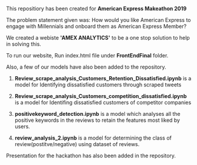 This repositiory has been created for **American Express Makeathon 2019**

The problem statement given was: How would you like American Express to engage with Millennials and onboard them as American Express Member?

We created a webiste **'AMEX ANALYTICS'** to be a one stop solution to help in solving this. 

To run our website, Run index.html file under **FrontEndFinal** folder.

Also, a few of our models have also been added to the repository. 
1. **Review_scrape_analysis_Customers_Retention_Dissatisfied.ipynb** is a model for Identifying dissatisfied customers through scraped tweets

2. **Review_scrape_analysis_Customers_competition_dissatisfied.ipynb** is a model for Identifing dissatisfied customers of competitor companies

3. **positivekeyword_detection.ipynb** is a model which analyses all the positive keywords in the reviews to retain the features most liked by users.

4. **review_analysis_2.ipynb** is a model for determining the class of review(postitve/negative) using dataset of reviews. 

Presentation for the hackathon has also been added in the repository.





